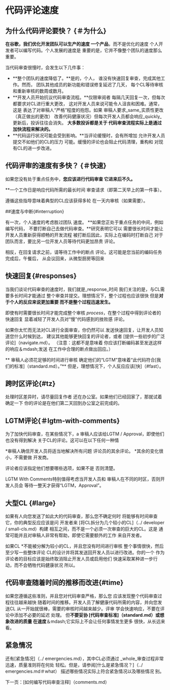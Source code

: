 # 代码评论速度



## 为什么代码评论要快？ {＃为什么}

**在谷歌，我们优化开发团队可以生产的速度
一个产品**，而不是优化的速度
个人开发者可以编写代码。个人发展的速度是
重要的是，它并不像整个团队的速度那么重要。

当代码审查很慢时，会发生以下几件事：

* **整个团队的速度降低了。**是的，个人，
    谁没有快速回复审查，完成其他工作。然而，
    团队其他成员的新功能和错误修复延迟了几天，
    每个CL等待审核和重新审核的数周或数月。
* **开发人员开始抗议代码审查流程。**仅限审阅者
    每隔几天回复一次，但每次都要求对CL进行重大更改，
    这对开发人员来说可能令人沮丧和困难。通常，这是
    表达了对审稿人“严格”程度的抱怨。如果
    审稿人要求_same_实质性更改（真正做出的更改）
    改善代码健康状况）但每次开发人员都会响应_quickly_
    更新后，投诉往往会消失。 **大多数投诉都是关于
    代码审查流程实际上是通过加快流程来解决的。**
* **代码运行状况可能会受到影响。**当评论缓慢时，会有所增加
    允许开发人员提交不如他们的CL的压力
    可能。缓慢的评论也会阻止代码清理，重构和
    对现有CL的进一步改进。

## 代码评审的速度有多快？ {＃快速}

如果您没有处于重点任务中，**您应该进行代码审查
它进来后不久。**

**一个工作日是响应代码所需的最长时间
审查请求（即第二天早上的第一件事）。

遵循这些指导意味着典型的CL应该获得多轮
在一天内审核（如果需要）。

##速度与中断{#interruption}

有一次，个人速度的考虑胜过团队
速度。 **如果您正处于重点任务的中间，例如编写代码，
不要打断自己去做代码审查。**研究表明它可以
需要很长时间才能让开发人员重新获得顺畅的开发流程
被打断后因此，实际上在编码时打断自己
对于团队而言，要比另一位开发人员等待代码更加昂贵
评论。

相反，在回复请求之前，请等待工作中的断点
评论。这可能是您当前的编码任务完成后，午餐后，
从会议回来，从微型厨房等回来

## 快速回复{#responses}

当我们谈论代码审查的速度时，我们就是_response_时间
我们关注的是，与CL需要多长时间才能通过
整个审查并提交。理想情况下，整个过程也应该很快
但是**对于个人的反应来说更加重要
而不是整个过程迅速发生。**

即使有时需要很长时间才能完成整个审核
_process_，在整个过程中得到评论者的快速回复
显着减轻了开发人员对“慢”代码感到的挫败感
评论。

如果你太忙而无法对CL进行全面审查，你仍然可以
发送快速回复，让开发人员知道您什么时候到达，
建议其他能够更快回复的评论者，或者
[提供一些初步的广泛评论]（navigate.md）。 （注意：这都不是意味着
你应该打断编码甚至发送这样的响应＆mdash;发送
在工作中合理的断点做出回应。）

** 审稿人必须花足够的时间进行审核
确定他们的“LGTM”意味着“此代码符合[我们的标准]（standard.md）。”**
但是，理想情况下，个人反应应该[快]（#fast）。

## 跨时区评论{#tz}

处理时区差异时，请尽量回复作者
还在办公室。如果他们已经回家了，那就试着确定一下
你的评论是在他们第二天回到办公室之前完成的。

## LGTM评论{＃lgtm-with-comments}

为了加快代码审查，在某些情况下，a
审稿人应该给LGTM / Approval，即使他们也没有得到解决
关于CL的评论。这可以在以下任何一种情

*审稿人确信开发人员将适当地解决所有问题
    评论员的其余评论。
*其余的变化很小，不需要做
    开发商。

评论者应该指定他们想要哪些选项，如果不是
否则清楚。

LGTM With Comments特别值得考虑当开发人员和
审稿人在不同的时区，否则开发人员会
等待一整天才获得“LGTM，Approval”。

## 大型CL {#large}

如果有人向您发送了如此大的代码审查，那么您不确定何时
将能够有时间审查它，你的典型反应应该是问
开发者来
[将CL拆分为几个较小的CL]（../ developer / small-cls.md）构建
相互之间，而不是一个必须一次审查的巨大的CL。这是
通常可能并且对审稿人非常有帮助，即使它需要额外的工作
来自开发者。

如果CL *不能被分解为较小的CL，并且您没有时间进行审核
整个事情很快，然后至少写一些整体评论
CL的设计并将其发送回开发人员以进行改进。你的一个
作为评论者的目标应该是始终取消阻止开发人员或启用他们
快速采取某种进一步行动，而不会牺牲代码健康状况
所以。

## 代码审查随着时间的推移而改进{#time}

如果您遵循这些准则，并且您对代码审查严格，那么您
应该发现整个代码审查过程往往越来越快
随着时间的推移。开发人员了解健康代码所需的内容，并向您发送CL
从一开始就很棒，需要的审核时间越来越少。评审
学会快速响应，不要在评论中添加不必要的延迟
处理。
但**不要妥协
[代码审查标准]（standard.md）或想象改进的质量
在速度**＆mdash;它实际上不会让任何事情发生更多
很快，从长远来看。

## 紧急情况

还有[紧急情况]（../ emergencies.md），其中CL必须通过
_whole_审查过程非常迅速，质量准则将在何处
轻松。但是，请参阅[什么是紧急情况？]（../ emergencies.md＃what）
描述哪些情况实际上符合紧急情况以及哪些情况
别。

下一页：[如何编写代码审查注释]（comments.md）